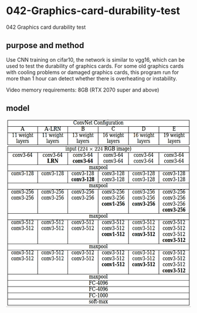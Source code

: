 # 042-Graphics-card-durability-test

042 Graphics card durability test

## purpose and method

Use CNN training on cifar10, the network is similar to vgg16, which can be used to test the durability of graphics cards. For some old graphics cards with cooling problems or damaged graphics cards, this program run for more than 1 hour can detect whether there is overheating or instability.

Video memory requirements: 8GB (RTX 2070 super and above)

## model

![vgg16](https://github.com/iubizi/042-Graphics-card-durability-test/blob/main/vgg16.png)
